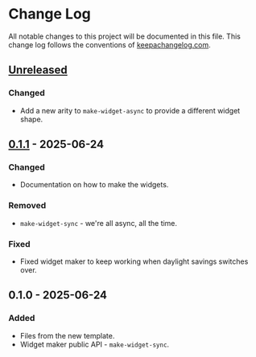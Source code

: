 # Change Log
All notable changes to this project will be documented in this file. This change log follows the conventions of [keepachangelog.com](http://keepachangelog.com/).

## [Unreleased]
### Changed
- Add a new arity to `make-widget-async` to provide a different widget shape.

## [0.1.1] - 2025-06-24
### Changed
- Documentation on how to make the widgets.

### Removed
- `make-widget-sync` - we're all async, all the time.

### Fixed
- Fixed widget maker to keep working when daylight savings switches over.

## 0.1.0 - 2025-06-24
### Added
- Files from the new template.
- Widget maker public API - `make-widget-sync`.

[Unreleased]: https://github.com/clj-sync-countdown/clj-sync-countdown/compare/0.1.1...HEAD
[0.1.1]: https://github.com/clj-sync-countdown/clj-sync-countdown/compare/0.1.0...0.1.1
